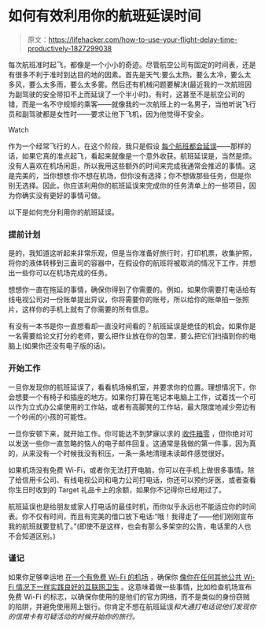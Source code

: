 # 如何有效利用你的航班延误时间

> 原文：<https://lifehacker.com/how-to-use-your-flight-delay-time-productively-1827299038>

每次航班准时起飞，都像是一个小小的奇迹。尽管航空公司有固定的时间表，还是有很多不利于准时到达目的地的因素。首先是天气:要么太热，要么太冷，要么太多风，要么太多雨，要么太多雾。然后还有机械问题要解决(最近我的一次航班因为副驾驶的安全带扣不上而延误了一个半小时)。有时，这甚至不是航空公司的错，而是一名不守规矩的乘客——就像我的一次航班上的一名男子，当他听说飞行员和副驾驶都是女性时——要求让他下飞机，因为他觉得不安全。

Watch

作为一个经常飞行的人，在这个阶段，我只是假设 [每个航班都会延误](https://lifehacker.com/why-early-morning-flights-are-the-best-flights-1820947429)——那样的话，如果它真的准点起飞，看起来就像是一个意外收获。航班延误是，当然是烦。没有人喜欢在机场闲逛，所以我用这些额外的时间来完成我通常会推迟的事情。这是完美的，当你想想:你不想在机场，但你没有选择；你不想做那些任务，但是你别无选择。因此，你应该利用你的航班延误来完成你的任务清单上的一些项目，因为你确实没有更好的事情可做。

以下是如何充分利用你的航班延误。

### **提前计划**

是的，我知道这听起来非常乐观，但是当你准备好旅行时，打印机票，收集护照，将你的液体转移到三盎司的容器中，在假设你的航班将被取消的情况下工作，并想出一些你可以在机场完成的任务。

想想你一直在拖延的事情，确保你得到了你需要的。例如，如果你需要打电话给有线电视公司对一份账单提出异议，你将需要你的账号，所以给你的账单拍一张照片，这样你的手机上就有了你需要的所有信息。

有没有一本书是你一直想看却一直没时间看的？航班延误是绝佳的机会。如果你是一名需要给论文打分的老师，要么把作业放在你的包里，要么把它们扫描到你的电脑上(如果你还没有电子版的话)。

### **开始工作**

一旦你发现你的航班延误了，看看机场候机室，并要求你的位置。理想情况下，你会想要一个有椅子和插座的地方。如果你打算在笔记本电脑上工作，试着找一个可以作为立式办公桌使用的工作站，或者有高脚凳的工作站，最大限度地减少旁边有一个吵闹的小孩的可能性。

一旦你安顿下来，就开始工作。你可能达不到梦寐以求的 [收件箱零](https://lifehacker.com/tag/inbox-zero) ，但你绝对可以发送一些你一直忽略的恼人的电子邮件回复。这通常是我做的第一件事，因为真的，从来没有一个时候我没有积压，一条一条地清理未读邮件感觉很好。

如果机场没有免费 Wi-Fi，或者你无法打开电脑，你可以在手机上做很多事情。除了给信用卡公司、有线电视公司和电力公司打电话，你还可以预约牙医，或者查看你生日时收到的 Target 礼品卡上的余额，如果你不记得你已经用过了。

航班延误也是给朋友或家人打电话的最佳时机，而你似乎永远也不能适应你的时间表。你不仅有时间，而且有完美的借口放下电话:“哦！我得走了——他们刚刚宣布我的航班就要登机了。”(即使不是这样，也会有那么多架空的公告，电话里的人也不会知道区别。)

### **谨记**

如果你足够幸运地 [在一个有免费 Wi-Fi 的机场](https://lifehacker.com/find-free-airport-wi-fi-with-this-interactive-map-1787550652) ，确保你 [像你在任何其他公共 Wi-Fi 情况下一样实践良好的互联网卫生](https://lifehacker.com/top-10-ways-to-stay-safe-on-public-wi-fi-networks-1791800347) 。这意味着做一些事情，比如检查机场宣布免费 Wi-Fi 的标志，以确保你使用的是他们的官方网络，而不是类似的身份窃贼的陷阱，并避免使用网上银行。你肯定不想在航班延误*和大通打电话说他们发现你的信用卡有可疑活动的时候开始你的旅行。*